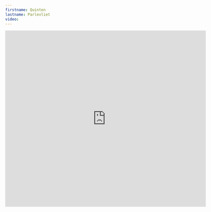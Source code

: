 ```yaml
--- 
firstname: Quinten
lastname: Parlevliet
video: 
--- 
```


<iframe src="https://player.vimeo.com/video/560843477" width="640" height="564" frameborder="0" allow="autoplay; fullscreen" allowfullscreen></iframe>